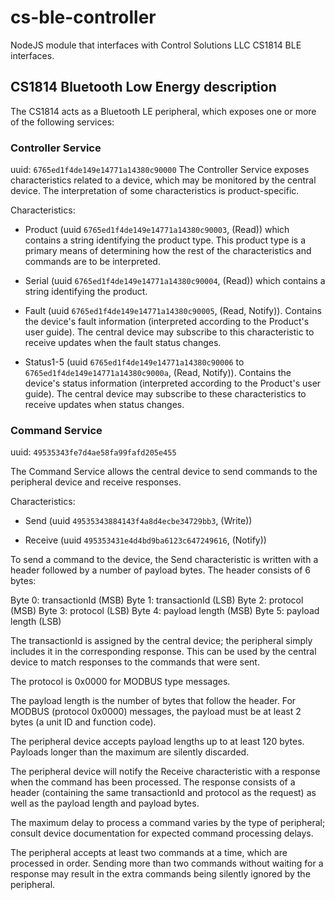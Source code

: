 # cs-ble-controller

NodeJS module that interfaces with Control Solutions LLC CS1814 BLE interfaces.

## CS1814 Bluetooth Low Energy description

The CS1814 acts as a Bluetooth LE peripheral, which exposes one or more
of the following services:

### Controller Service
uuid: `6765ed1f4de149e14771a14380c90000`
The Controller Service exposes characteristics related to a device, which may be monitored by the central device.  The interpretation of some characteristics is product-specific.

Characteristics:
* Product (uuid `6765ed1f4de149e14771a14380c90003`, (Read)) which contains a string identifying the product type.  This product type is a primary means of determining how the rest of the characteristics and commands are to be interpreted.

* Serial (uuid `6765ed1f4de149e14771a14380c90004`, (Read)) which contains a string identifying the product. 

* Fault (uuid `6765ed1f4de149e14771a14380c90005`, (Read, Notify)).  Contains the device's fault information (interpreted according to the Product's user guide).  The central device may subscribe to this characteristic to receive updates when the fault status changes.

* Status1-5 (uuid `6765ed1f4de149e14771a14380c90006` to `6765ed1f4de149e14771a14380c9000a`, (Read, Notify)).  Contains the device's status information (interpreted according to the Product's user guide).  The central device may subscribe to these characteristics to receive updates when status changes.


### Command Service
uuid: `49535343fe7d4ae58fa99fafd205e455`

The Command Service allows the central device to send commands to the peripheral device and receive responses.

Characteristics:
* Send (uuid `49535343884143f4a8d4ecbe34729bb3`, (Write)) 

* Receive (uuid `495353431e4d4bd9ba6123c647249616`, (Notify)) 

To send a command to the device, the Send characteristic is written with a header followed by a number of payload bytes.  The header consists of 6 bytes:

Byte 0:	 transactionId (MSB)
Byte 1:  transactionId (LSB)
Byte 2:  protocol (MSB)
Byte 3:  protocol (LSB)
Byte 4:  payload length (MSB)
Byte 5:  payload length (LSB)

The transactionId is assigned by the central device; the peripheral simply includes it in the corresponding response.  This can be used by the central device to match responses to the commands that were sent.

The protocol is 0x0000 for MODBUS type messages.

The payload length is the number of bytes that follow the header.  For MODBUS (protocol 0x0000) messages, the payload must be at least 2 bytes (a unit ID and function code).

The peripheral device accepts payload lengths up to at least 120 bytes.  Payloads longer than the maximum are silently discarded.

The peripheral device will notify the Receive characteristic with a response when the command has been processed.  The response consists of a header (containing the same transactionId and protocol as the request) as well as the payload length and payload bytes.

The maximum delay to process a command varies by the type of peripheral; consult device documentation for expected command processing delays.

The peripheral accepts at least two commands at a time, which are processed in order.  Sending more than two commands without waiting for a response may result in the extra commands being silently ignored by the peripheral.

